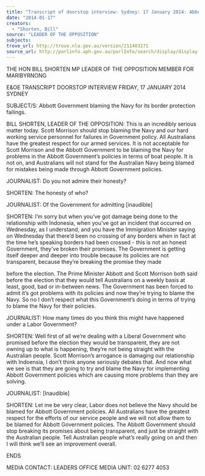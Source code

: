 ```yaml
---
title: "Transcript of doorstop interview: Sydney: 17 January 2014: Abbott Government blaming the Navy for its border protection failings"
date: "2014-01-17"
creators:
  - "Shorten, Bill"
source: "LEADER OF THE OPPOSITION"
subjects:
trove_url: http://trove.nla.gov.au/version/211403271
source_url: http://parlinfo.aph.gov.au/parlInfo/search/display/display.w3p;query=Id%3A%22media/pressrel/2953020%22
---
```


 

 THE HON BILL SHORTEN MP  LEADER OF THE OPPOSITION  MEMBER FOR MARIBYRNONG   

 E&OE TRANSCRIPT  DOORSTOP INTERVIEW  FRIDAY, 17 JANUARY 2014  SYDNEY   

 SUBJECT/S: Abbott Government blaming the Navy for its border  protection failings. 

 BILL SHORTEN, LEADER OF THE OPPOSITION: This is an incredibly serious  matter today. Scott Morrison should stop blaming the Navy and our hard working  service personnel for failures in Government policy. All Australians have the greatest  respect for our armed services. It is not acceptable for Scott Morrison and the  Abbott Government to be blaming the Navy for problems in the Abbott Government’s  policies in terms of boat people. It is not on, and Australians will not stand for the  Australian Navy being blamed for mistakes being made through Abbott Government  policies.  

 JOURNALIST: Do you not admire their honesty?   

 SHORTEN: The honesty of who?   

 JOURNALIST: Of the Government for admitting [inaudible]   

 SHORTEN: I’m sorry but when you’ve got damage being done to the relationship  with Indonesia, when you’ve got an incident that occurred on Wednesday, as I  understand, and you have the Immigration Minister saying on Wednesday that  there’d been no crossing of any borders when in fact at the time he’s speaking  borders had been crossed - this is not an honest Government, they’ve broken their  promises. The Government is getting itself deeper and deeper into trouble because  its policies are not transparent, because they’re breaking the promise they made 

 before the election.  The Prime Minister Abbott and Scott Morrison both said before  the election that they would tell Australians on a weekly basis at least, good, bad or  in-between news.  The Government has been forced to admit it’s got problems with  its policies and now they’re trying to blame the Navy. So no I don’t respect what this  Government’s doing in terms of trying to blame the Navy for their policies.    

 JOURNALIST: How many times do you think this might have happened under a  Labor Government?    

 SHORTEN: Well first of all we’re dealing with a Liberal Government who promised   before the election they would be transparent, they are not owning up to what is  happening, they’re not being straight with the Australian people. Scott Morrison’s  arrogance is damaging our relationship with Indoensia, I don’t think anyone  seriously debates that.  And now what we see is that they are going to try and  blame the Navy for implementing Abbott Government policies which are causing  more problems than they are solving.    

 JOURNALIST: [Inaudible]   

 SHORTEN: Let me be very clear, Labor does not believe the Navy should be blamed  for Abbott Government policies. All Australians have the greatest respect for the  efforts of our service people and we will not allow them to be blamed for Abbott  Government policies. The Abbott Government should stop breaking its promises  about being transparent, and just be straight with the Australian people. Tell  Australian people what’s really going on and then I will think we’ll see an  improvement overall.   

 ENDS   

 MEDIA CONTACT: LEADERS OFFICE MEDIA UNIT: 02 6277 4053   

